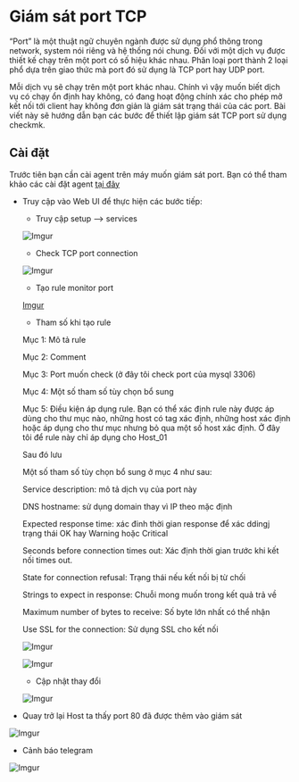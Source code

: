 # Giám sát port TCP

“Port” là một thuật ngữ chuyên ngành được sử dụng phổ thông trong network, system nói riêng và hệ thống nói chung. Đối với một dịch vụ được thiết kế chạy trên một port có số hiệu khác nhau. Phân loại port thành 2 loại phổ dựa trên giao thức mà port đó sử dụng là TCP port hay UDP port.

Mỗi dịch vụ sẽ chạy trên một port khác nhau. Chính vì vậy muốn biết dịch vụ có chạy ổn định hay không, có đang hoạt động chính xác cho phép mở kết nối tới client hay không đơn giản là giám sát trạng thái của các port. Bài viết này sẽ hướng dẫn bạn các bước để thiết lập giám sát TCP port sử dụng checkmk.

## Cài đặt

Trước tiên bạn cần cài agent trên máy muốn giám sát port. Bạn có thể tham khảo các cài đặt agent [tại đây](https://github.com/phancong0897/Congphan/blob/master/Monitor/Checkmk/%5B2%5DAdd%20agent%20linux.md#h%C6%B0%E1%BB%9Bng-d%E1%BA%ABn-c%C3%A0i-%C4%91%E1%BA%B7t-agent-c%E1%BB%A7a-checkmk-tr%C3%AAn-centos-7)

- Truy cập vào Web UI để thực hiện các bước tiếp: 

    - Truy cập setup --> services

    ![Imgur](https://imgur.com/qmPFgCE.png)

    - Check TCP port connection

    ![Imgur](https://imgur.com/BWB8fPl.png)

    - Tạo rule monitor port

    [Imgur](https://imgur.com/c37sMpI.png)

    - Tham số khi tạo rule
    
    Mục 1: Mô tả rule

    Mục 2: Comment

    Mục 3: Port muốn check (ở đây tôi check port của mysql 3306)

    Mục 4: Một số tham số tùy chọn bổ sung
    
    Mục 5: Điều kiện áp dụng rule. Bạn có thể xác định rule này được áp dùng cho thư mục nào, những host có tag xác định, những host xác định hoặc áp dụng cho thư mục nhưng bỏ qua một số host xác định. Ở đây tôi để rule này chỉ áp dụng cho Host_01

    Sau đó lưu

    Một số tham số tùy chọn bổ sung ở mục 4 như sau:

    Service description: mô tả dịch vụ của port này
    
    DNS hostname: sử dụng domain thay vì IP theo mặc định
    
    Expected response time: xác đinh thời gian response để xác ddingj trạng thái OK hay Warning hoặc Critical
    
    Seconds before connection times out: Xác định thời gian trước khi kết nối times out.
    
    State for connection refusal: Trạng thái nếu kết nối bị từ chối
    
    Strings to expect in response: Chuỗi mong muốn trong kết quả trả về
    
    Maximum number of bytes to receive: Số byte lớn nhất có thể nhận
    
    Use SSL for the connection: Sử dụng SSL cho kết nối
    
    ![Imgur](https://imgur.com/LIi1mbc.png)

    ![Imgur](https://imgur.com/Jwc2lCo.png)

    - Cập nhật thay đổi

    ![Imgur](https://imgur.com/twCgpRd.png)

- Quay trở lại Host ta thấy port 80 đã được thêm vào giám sát

![Imgur](https://imgur.com/2K78aR9.png)

- Cảnh báo telegram

![Imgur](https://imgur.com/IZ54uK4.png)

